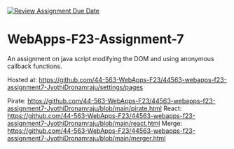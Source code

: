 [![Review Assignment Due Date](https://classroom.github.com/assets/deadline-readme-button-24ddc0f5d75046c5622901739e7c5dd533143b0c8e959d652212380cedb1ea36.svg)](https://classroom.github.com/a/Kv-XePEp)
# WebApps-F23-Assignment-7
An assignment on java script modifying the DOM and using anonymous callback functions.

Hosted at: https://github.com/44-563-WebApps-F23/44563-webapps-f23-assignment7-JyothiDronamraju/settings/pages

Pirate: https://github.com/44-563-WebApps-F23/44563-webapps-f23-assignment7-JyothiDronamraju/blob/main/pirate.html
React: https://github.com/44-563-WebApps-F23/44563-webapps-f23-assignment7-JyothiDronamraju/blob/main/react.html
Merge: https://github.com/44-563-WebApps-F23/44563-webapps-f23-assignment7-JyothiDronamraju/blob/main/merger.html


